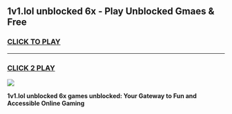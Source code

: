 
## 1v1.lol unblocked 6x - Play Unblocked Gmaes & Free
<h3>
<a href="https://premium.freeplayer.one?title=1v1.lol_unblocked_6x&ref=19F">CLICK TO PLAY</a></h3>
<hr>

<h3>
<a href="https://premium.freeplayer.one?title=1v1.lol_unblocked_6x&ref=19F">CLICK 2 PLAY</a>
  
</h3>

<a href="https://premium.freeplayer.one?title=1v1.lol_unblocked_6x&ref=19F/"><img src="https://clearcache.store/games.png"></a>


**1v1.lol unblocked 6x games unblocked: Your Gateway to Fun and Accessible Online Gaming**
